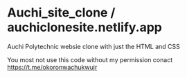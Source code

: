 # Auchi_site_clone /   auchiclonesite.netlify.app
Auchi Polytechnic websie clone with just the HTML and CSS 

You most not use this code without my permission conact  https://t.me/okoronwachukwujr 
